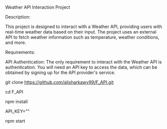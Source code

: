 Weather API Interaction Project

Description:

This project is designed to interact with a Weather API, providing users with real-time weather data based on their input. The project uses an external API to fetch weather information such as temperature, weather conditions, and more.

Requirements:

API Authentication: The only requirement to interact with the Weather API is authentication. You will need an API key to access the data, which can be obtained by signing up for the API provider's service.

git clone https://github.com/alisharkawy99/F_API.git

cd F_API

npm install

API_KEY=""

npm start
